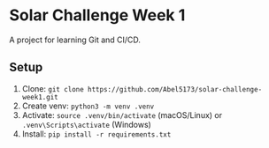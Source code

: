# Solar Challenge Week 1
A project for learning Git and CI/CD.

## Setup
1. Clone: `git clone https://github.com/Abel5173/solar-challenge-week1.git`
2. Create venv: `python3 -m venv .venv`
3. Activate: `source .venv/bin/activate` (macOS/Linux) or `.venv\Scripts\activate` (Windows)
4. Install: `pip install -r requirements.txt`
